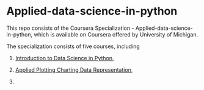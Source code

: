 # Applied-data-science-in-python


This repo consists of the Coursera Specialization - Applied-data-science-in-python, which is available on Coursera offered by University of Michigan.


The specialization consists of five courses, including 

   1. [Introduction to Data Science in Python](https://www.coursera.org/learn/python-data-analysis),

   2. [Applied Plotting Charting Data Representation](https://www.coursera.org/programs/national-university-of-singapore-on-coursera-bm9c5?authProvider=nus&currentTab=MY_COURSES&productId=IIoidx0zEeaeiw6Wrvtw9w&productType=course&showMiniModal=true),
   
   3.
    
 
